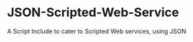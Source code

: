 JSON-Scripted-Web-Service
=========================

A Script Include to cater to Scripted Web services, using JSON
